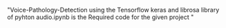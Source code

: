 "Voice-Pathology-Detection using the Tensorflow keras and librosa library of pyhton audio.ipynb is the Required code for the given project  " 
